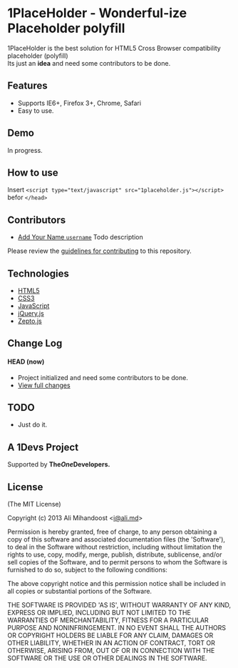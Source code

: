 # 1PlaceHolder - Wonderful-ize Placeholder polyfill
1PlaceHolder is the best solution for HTML5 Cross Browser compatibility placeholder (polyfill)  
Its just an **idea** and need some contributors to be done. 

## Features
* Supports IE6+, Firefox 3+, Chrome, Safari
* Easy to use.

## Demo
In progress.  

## How to use
Insert `<script type="text/javascript" src="1placeholder.js"></script>` befor `</head>`

## Contributors
* [Add Your Name `username`](https://github.com/username) Todo description

Please review the [guidelines for contributing](https://github.com/AliMD/1PlaceHolder/CONTRIBUTING.md) to this repository.

## Technologies
* [HTML5](http://ali.md/wiki/html5)
* [CSS3](http://ali.md/css3ref)
* [JavaScript](http://ali.md/wiki/javascript)
* [jQuery.js](http://ali.md/jquery.js)
* [Zepto.js](http://ali.md/zepto.js)

## Change Log
<!--[![Build Status](https://secure.travis-ci.org/AliMD/1PlaceHolder.png?branch=master)](https://travis-ci.org/AliMD/1PlaceHolder)-->
#### HEAD (now)
  * Project initialized and need some contributors to be done.
  * [View full changes](https://github.com/AliMD/1PlaceHolder/compare/...master)

## TODO
* Just do it.

## A 1Devs Project
Supported by <b>The<i>One</i>Developers.</b>

## License
(The MIT License)

Copyright (c) 2013 Ali Mihandoost &lt;i@ali.md&gt;  

Permission is hereby granted, free of charge, to any person obtaining a copy of this software and associated documentation files (the 'Software'), to deal in the Software without restriction, including without limitation the rights to use, copy, modify, merge, publish, distribute, sublicense, and/or sell copies of the Software, and to permit persons to whom the Software is furnished to do so, subject to the following conditions:  

The above copyright notice and this permission notice shall be included in all copies or substantial portions of the Software.  

THE SOFTWARE IS PROVIDED 'AS IS', WITHOUT WARRANTY OF ANY KIND, EXPRESS OR IMPLIED, INCLUDING BUT NOT LIMITED TO THE WARRANTIES OF MERCHANTABILITY, FITNESS FOR A PARTICULAR PURPOSE AND NONINFRINGEMENT. IN NO EVENT SHALL THE AUTHORS OR COPYRIGHT HOLDERS BE LIABLE FOR ANY CLAIM, DAMAGES OR OTHER LIABILITY, WHETHER IN AN ACTION OF CONTRACT, TORT OR OTHERWISE, ARISING FROM, OUT OF OR IN CONNECTION WITH THE SOFTWARE OR THE USE OR OTHER DEALINGS IN THE SOFTWARE.  
